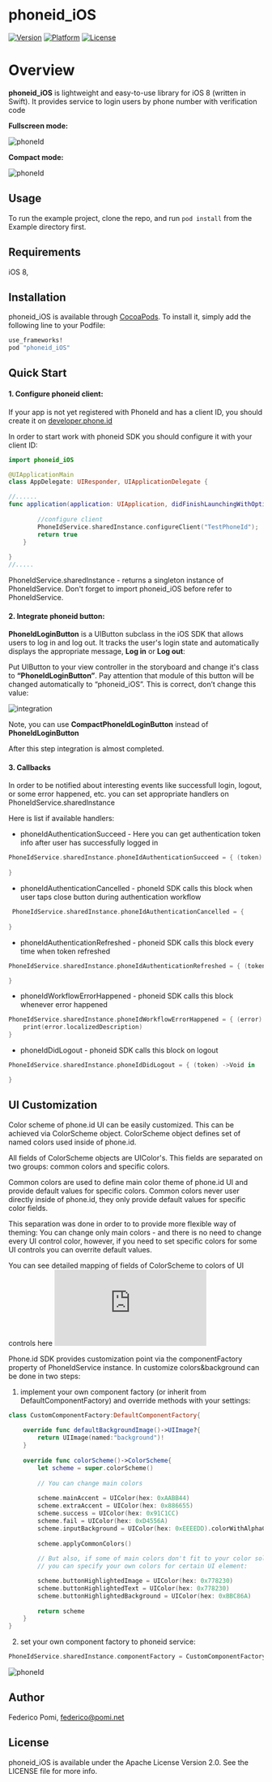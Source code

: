 # phoneid_iOS
[![Version](https://cocoapod-badges.herokuapp.com/v/phoneid_iOS/badge.png)](http://cocoapods.org/pods/phoneid_iOS)
[![Platform](https://cocoapod-badges.herokuapp.com/p/phoneid_iOS/badge.png)](http://cocoapods.org/pods/phoneid_iOS)
[![License](https://img.shields.io/cocoapods/l/phoneid_iOS.svg)](http://cocoapods.org/pods/phoneid_iOS)

# Overview

**phoneid_iOS** is lightweight and easy-to-use library for iOS 8 (written in Swift). It provides service to login users by phone number with verification code 

**Fullscreen mode:**

![phoneId](http://i284.photobucket.com/albums/ll39/streamlet10/out_zpsiocqf1g4.gif)

**Compact mode:**

![phoneId](http://i284.photobucket.com/albums/ll39/streamlet10/out_zpsipwil33c.gif)

## Usage

To run the example project, clone the repo, and run `pod install` from the Example directory first.

## Requirements

iOS 8,

## Installation

phoneid_iOS is available through [CocoaPods](http://cocoapods.org). To install
it, simply add the following line to your Podfile:

```ruby
use_frameworks!
pod "phoneid_iOS"
```

## Quick Start

#### 1. Configure phoneid client:
If your app is not yet registered with PhoneId and has a client ID, you should create it on [developer.phone.id](http://developer.phone.id/)

In order to start work with phoneid SDK you should configure it with your client ID:

```swift
import phoneid_iOS

@UIApplicationMain
class AppDelegate: UIResponder, UIApplicationDelegate {

//......
func application(application: UIApplication, didFinishLaunchingWithOptions launchOptions: [NSObject: AnyObject]?) -> Bool {
       
        //configure client
        PhoneIdService.sharedInstance.configureClient("TestPhoneId");
        return true
    }
    
}
//.....

```

PhoneIdService.sharedInstance - returns a singleton instance of PhoneIdService.
Don't forget to import phoneid_iOS before refer to PhoneIdService.

#### 2. Integrate phoneid button:
**PhoneIdLoginButton** is a UIButton subclass in the iOS SDK that allows users to log in and log out. It tracks the user's login state and automatically displays the appropriate message, **Log in** or **Log out**: 

Put UIButton to your view controller in the storyboard and change it's class to **“PhoneIdLoginButton”**. Pay attention that module of this button will be changed automatically to “phoneid_iOS”. This is correct, don’t change this value:

![integration](http://i284.photobucket.com/albums/ll39/streamlet10/phoneid_iOS_pic1_zpshn09fx42.jpg)

Note, you can use **CompactPhoneIdLoginButton** instead of **PhoneIdLoginButton**

After this step integration is almost completed. 

#### 3. Callbacks

In order to be notified about interesting events like successfull login, logout, or some error happened, etc. you can set appropriate handlers on PhoneIdService.sharedInstance

Here is list if available handlers:

* phoneIdAuthenticationSucceed - Here you can get authentication token info after user has successfully logged in
```swift
PhoneIdService.sharedInstance.phoneIdAuthenticationSucceed = { (token) ->Void in
 
}
```        
* phoneIdAuthenticationCancelled - phoneId SDK calls this block when user taps close button during authentication workflow
```swift
 PhoneIdService.sharedInstance.phoneIdAuthenticationCancelled = {
 
}
```  
* phoneIdAuthenticationRefreshed - phoneid SDK calls this block every time when token refreshed
```swift
PhoneIdService.sharedInstance.phoneIdAuthenticationRefreshed = { (token) ->Void in

}
``` 

* phoneIdWorkflowErrorHappened - phoneid SDK calls this block whenever error happened
```swift
PhoneIdService.sharedInstance.phoneIdWorkflowErrorHappened = { (error) ->Void in
    print(error.localizedDescription)
} 
``` 

* phoneIdDidLogout - phoneid SDK calls this block on logout
```swift
PhoneIdService.sharedInstance.phoneIdDidLogout = { (token) ->Void in

}
``` 

## UI Customization

Color scheme of phone.id UI can be easily customized.
This can be achieved via ColorScheme object. ColorScheme object defines set of named colors used inside of phone.id.

All fields of ColorScheme objects are UIColor's. 
This fields are separated on two groups: common colors and specific colors.

Common colors are used to define main color theme of phone.id UI and provide default values for specific colors.
Common colors never user directly inside of phone.id, they only provide default values for specific color fields.

This separation was done in order to to provide more flexible way of theming:
You can change only main colors - and there is no need to change every UI control color, however,
if you need to set specific colors for some UI controls you can overrite default values.

You can see detailed mapping of fields of ColorScheme to colors of UI controls here 
[![guide](https://github.com/phoneid/phoneid_iOS/blob/Profile_editing/phone.id_theming_guide.pdf)](https://github.com/phoneid/phoneid_iOS/blob/Profile_editing/phone.id_theming_guide.pdf)

Phone.id SDK provides customization point via the componentFactory property of PhoneIdService instance.
In customize colors&background can be done in two steps:

1) implement your own component factory (or inherit from DefaultComponentFactory) and override methods with your settings:
```swift
class CustomComponentFactory:DefaultComponentFactory{
    
    override func defaultBackgroundImage()->UIImage?{
        return UIImage(named:"background")!
    }
    
    override func colorScheme()->ColorScheme{
        let scheme = super.colorScheme()
        
        // You can change main colors
        
        scheme.mainAccent = UIColor(hex: 0xAABB44)
        scheme.extraAccent = UIColor(hex: 0x886655)
        scheme.success = UIColor(hex: 0x91C1CC)
        scheme.fail = UIColor(hex: 0xD4556A)
        scheme.inputBackground = UIColor(hex: 0xEEEEDD).colorWithAlphaComponent(0.6)
        
        scheme.applyCommonColors()
        
        // But also, if some of main colors don't fit to your color solution,
        // you can specify your own colors for certain UI element:

        scheme.buttonHighlightedImage = UIColor(hex: 0x778230)
        scheme.buttonHighlightedText = UIColor(hex: 0x778230)
        scheme.buttonHighlightedBackground = UIColor(hex: 0xBBC86A)
        
        return scheme
    }
}
``` 

2) set your own component factory to phoneid service:
```swift
PhoneIdService.sharedInstance.componentFactory = CustomComponentFactory()
``` 


![phoneId](http://i284.photobucket.com/albums/ll39/streamlet10/Simulator%20Screen%20Shot%20Oct%2015%202015%201.36.47%20PM_zpssahlxjpo.png)

## Author

Federico Pomi, federico@pomi.net

## License

phoneid_iOS is available under the Apache License Version 2.0. See the LICENSE file for more info.
